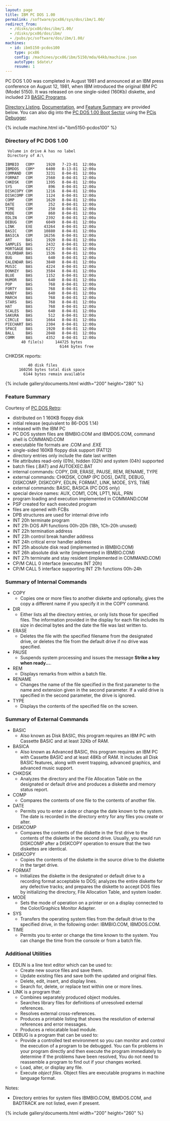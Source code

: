```yaml
---
layout: page
title: IBM PC DOS 1.00
permalink: /software/pcx86/sys/dos/ibm/1.00/
redirect_from:
  - /disks/pcx86/dos/ibm/1.00/
  - /disks/pcx86/dos/ibm/
  - /pubs/pc/software/dos/ibm/1.00/
machines:
  - id: ibm5150-pcdos100
    type: pcx86
    config: /machines/pcx86/ibm/5150/mda/64kb/machine.json
    autoType: $date\r
    resume: 1
---
```


PC DOS 1.00 was completed in August 1981 and announced at an IBM press conference on August 12, 1981,
when IBM introduced the original IBM PC (Model 5150).  It was released on one single-sided (160Kb) diskette,
and included 23 [BASIC Programs](/software/pcx86/app/ibm/basic/1.00/).

[Directory Listing](#directory-of-pc-dos-100), [Documentation](#documents), and [Feature Summary](#feature-summary)
are provided below.  You can also dig into the [PC DOS 1.00 Boot Sector](debugger/#pc-dos-100-boot-sector)
using the [PCjs Debugger](debugger/).

{% include machine.html id="ibm5150-pcdos100" %}

### Directory of PC DOS 1.00

     Volume in drive A has no label
     Directory of A:\

    IBMBIO   COM*     1920   7-23-81  12:00a
    IBMDOS   COM*     6400   8-13-81  12:00a
    COMMAND  COM      3231   8-04-81  12:00a
    FORMAT   COM      2560   8-04-81  12:00a
    CHKDSK   COM      1395   8-04-81  12:00a
    SYS      COM       896   8-04-81  12:00a
    DISKCOPY COM      1216   8-04-81  12:00a
    DISKCOMP COM      1124   8-04-81  12:00a
    COMP     COM      1620   8-04-81  12:00a
    DATE     COM       252   8-04-81  12:00a
    TIME     COM       250   8-04-81  12:00a
    MODE     COM       860   8-04-81  12:00a
    EDLIN    COM      2392   8-04-81  12:00a
    DEBUG    COM      6049   8-04-81  12:00a
    LINK     EXE     43264   8-04-81  12:00a
    BASIC    COM     10880   8-04-81  12:00a
    BASICA   COM     16256   8-04-81  12:00a
    ART      BAS      1920   8-04-81  12:00a
    SAMPLES  BAS      2432   8-04-81  12:00a
    MORTGAGE BAS      6272   8-04-81  12:00a
    COLORBAR BAS      1536   8-04-81  12:00a
    BUG      BAS       640   8-04-81  12:00a
    CALENDAR BAS      3840   8-04-81  12:00a
    MUSIC    BAS      4224   8-04-81  12:00a
    DONKEY   BAS      3584   8-04-81  12:00a
    BLUE     BAS      1152   8-04-81  12:00a
    HUMOR    BAS       640   8-04-81  12:00a
    POP      BAS       768   8-04-81  12:00a
    FORTY    BAS       768   8-04-81  12:00a
    DANDY    BAS       640   8-04-81  12:00a
    MARCH    BAS       768   8-04-81  12:00a
    STARS    BAS       768   8-04-81  12:00a
    HAT      BAS       768   8-04-81  12:00a
    SCALES   BAS       640   8-04-81  12:00a
    SAKURA   BAS       512   8-04-81  12:00a
    CIRCLE   BAS      1664   8-04-81  12:00a
    PIECHART BAS      2304   8-04-81  12:00a
    SPACE    BAS      1920   8-04-81  12:00a
    BALL     BAS      2048   8-04-81  12:00a
    COMM     BAS      4352   8-04-81  12:00a
           40 file(s)     144725 bytes
                            6144 bytes free

CHKDSK reports:

	          40 disk files
	      160256 bytes total disk space
	        6144 bytes remain available

{% include gallery/documents.html width="200" height="280" %}

### Feature Summary

Courtesy of [PC DOS Retro](https://pcdosretro.github.io/doshist.txt):

  - distributed on 1 160KB floppy disk
  - initial release (equivalent to 86-DOS 1.14)
  - released with the IBM PC
  - PC DOS system files are IBMBIO.COM and IBMDOS.COM, command shell is COMMAND.COM
  - executable file formats are .COM and .EXE
  - single-sided 160KB floppy disk support (FAT12)
  - directory entries only include the date last written
  - file attributes read-only (01h), hidden (02h) and system (04h) supported
  - batch files (.BAT) and AUTOEXEC.BAT
  - internal commands: COPY, DIR, ERASE, PAUSE, REM, RENAME, TYPE
  - external commands: CHKDSK, COMP (PC DOS), DATE, DEBUG, DISKCOMP, DISKCOPY, EDLIN, FORMAT, LINK, MODE, SYS, TIME
  - external commands: BASIC, BASICA (PC DOS only)
  - special device names: AUX, COM1, CON, LPT1, NUL, PRN
  - program loading and execution implemented in COMMAND.COM
  - PSP created for each executed program
  - files are opened with FCBs
  - DPB structures are used for internal drive info
  - INT 20h terminate program
  - INT 21h DOS API functions 00h-2Dh (18h, 1Ch-20h unused)
  - INT 22h termination address
  - INT 23h control break handler address
  - INT 24h critical error handler address
  - INT 25h absolute disk read (implemented in IBMBIO.COM)
  - INT 26h absolute disk write (implemented in IBMBIO.COM)
  - INT 27h terminate and stay resident (implemented in COMMAND.COM)
  - CP/M CALL 0 interface (executes INT 20h)
  - CP/M CALL 5 interface supporting INT 21h functions 00h-24h

### Summary of Internal Commands

  - COPY
      - Copies one or more files to another diskette and optionally, gives the copy a different name if you specify it in the COPY command.
  - DIR
      - Either lists all the directory entries, or only lists those for specified files. The information provided in the display for each file includes its size in decimal bytes and the date the file was last written to.
  - ERASE
      - Deletes the file with the specified filename from the designated drive, or deletes the file from the default drive if no drive was specified.
  - PAUSE
      - Suspends system processing and issues the message **Strike a key when ready...**.
  - REM
      - Displays remarks from within a batch file.
  - RENAME
      - Changes the name of the file specified in the first parameter to the name and extension given in the second parameter. If a valid drive is specified in the second parameter, the drive is ignored.
  - TYPE
      - Displays the contents of the specified file on the screen.

### Summary of External Commands

  - BASIC
      - Also known as Disk BASIC, this program requires an IBM PC with Cassette BASIC and at least 32Kb of RAM.
  - BASICA
      - Also known as Advanced BASIC, this program requires an IBM PC with Cassette BASIC and at least 48Kb of RAM.  It includes all Disk BASIC features, along with event trapping, advanced graphics, and advanced music support.
  - CHKDSK
      - Analyzes the directory and the File Allocation Table on the designated or default drive and produces a diskette and memory status report.
  - COMP
      - Compares the contents of one file to the contents of another file.
  - DATE
      - Permits you to enter a date or change the date known to the system. The date is recorded in the directory entry for any files you create or alter.
  - DISKCOMP
      - Compares the contents of the diskette in the first drive to the contents of the diskette in the second drive. Usually, you would run DISKCOMP after a DISKCOPY operation to ensure that the two diskettes are identical.
  - DISKCOPY
      - Copies the contents of the diskette in the source drive to the diskette in the target drive.
  - FORMAT
      - Initializes the diskette in the designated or default drive to a recording format acceptable to DOS; analyzes the entire diskette for any defective tracks; and prepares the diskette to accept DOS files by initializing the directory, File Allocation Table, and system loader.
  - MODE
      - Sets the mode of operation on a printer or on a display connected to the Color/Graphics Monitor Adapter.
  - SYS
      - Transfers the operating system files from the default drive to the specified drive, in the following order: IBMBIO.COM, IBMDOS.COM.
  - TIME
      - Permits you to enter or change the time known to the system. You can change the time from the console or from a batch file.

### Additional Utilities

  - EDLIN is a line text editor which can be used to:
      - Create new source files and save them.
      - Update existing files and save both the updated and original files.
      - Delete, edit, insert, and display lines.
      - Search for, delete, or replace text within one or more lines.
  - LINK is a program that:
      - Combines separately produced object modules.
      - Searches library files for definitions of unresolved external references.
      - Resolves external cross-references.
      - Produces a printable listing that shows the resolution of external references and error messages.
      - Produces a relocatable load module.
  - DEBUG is a program that can be used to:
      - Provide a controlled test environment so you can monitor and control the execution of a program to be debugged. You can fix problems in your program directly and then execute the program immediately to determine if the problems have been resolved, You do not need to reassemble a program to find out if your changes worked.
      - Load, alter, or display any file.
      - Execute *object files*. Object files are executable programs in machine language format.

Notes:

  - Directory entries for system files IBMBIO.COM, IBMDOS.COM, and BADTRACK are not listed, even if present.

<!-- Documentation -->

{% include gallery/documents.html width="200" height="260" %}
